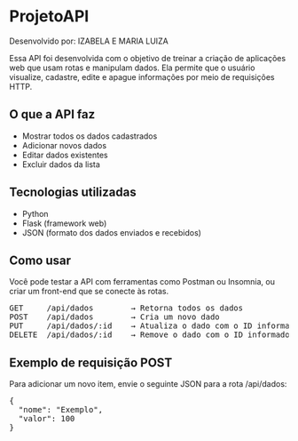 <h1>ProjetoAPI</h1>

<p>Desenvolvido por: IZABELA E MARIA LUIZA</p>


<p>Essa API foi desenvolvida com o objetivo de treinar a criação de aplicações web que usam rotas e manipulam dados. Ela permite que o usuário visualize, cadastre, edite e apague informações por meio de requisições HTTP.</p>

<h2>O que a API faz</h2>
<ul>
  <li>Mostrar todos os dados cadastrados</li>
  <li>Adicionar novos dados</li>
  <li>Editar dados existentes</li>
  <li>Excluir dados da lista</li>
</ul>

<h2>Tecnologias utilizadas</h2>
<ul>
  <li>Python</li>
  <li>Flask (framework web)</li>
  <li>JSON (formato dos dados enviados e recebidos)</li>
</ul>

<h2>Como usar</h2>
<p>Você pode testar a API com ferramentas como Postman ou Insomnia, ou criar um front-end que se conecte às rotas.</p>

<pre>
GET     /api/dados        → Retorna todos os dados
POST    /api/dados        → Cria um novo dado
PUT     /api/dados/:id    → Atualiza o dado com o ID informado
DELETE  /api/dados/:id    → Remove o dado com o ID informado
</pre>

<h2>Exemplo de requisição POST</h2>
<p>Para adicionar um novo item, envie o seguinte JSON para a rota /api/dados:</p>

<pre>
{
  "nome": "Exemplo",
  "valor": 100
}
</pre>


